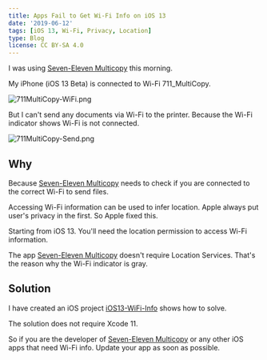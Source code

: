 ```yaml
---
title: Apps Fail to Get Wi-Fi Info on iOS 13
date: '2019-06-12'
tags: [iOS 13, Wi-Fi, Privacy, Location]
type: Blog
license: CC BY-SA 4.0
---
```


I was using [Seven-Eleven Multicopy](https://itunes.apple.com/us/app/seven-eleven-multicopy/id982091927) this morning.

My iPhone (iOS 13 Beta) is connected to Wi-Fi 711_MultiCopy.

![711MultiCopy-WiFi.png](/static/images/711MultiCopy-WiFi.png)

But I can't send any documents via Wi-Fi to the printer. Because the Wi-Fi indicator shows Wi-Fi is not connected.

![711MultiCopy-Send.png](/static/images/711MultiCopy-Send.png)

## Why

Because [Seven-Eleven Multicopy](https://itunes.apple.com/us/app/seven-eleven-multicopy/id982091927) needs to check if you are connected to the correct Wi-Fi to send files.

Accessing Wi-Fi information can be used to infer location. Apple always put user's privacy in the first. So Apple fixed this.

Starting from iOS 13. You'll need the location permission to access Wi-Fi information.

The app [Seven-Eleven Multicopy](https://itunes.apple.com/us/app/seven-eleven-multicopy/id982091927) doesn't require Location Services. That's the reason why the Wi-Fi indicator is gray.

## Solution

I have created an iOS project [iOS13-WiFi-Info](https://github.com/HackingGate/iOS13-WiFi-Info) shows how to solve.

The solution does not require Xcode 11.

So if you are the developer of [Seven-Eleven Multicopy](https://itunes.apple.com/us/app/seven-eleven-multicopy/id982091927) or any other iOS apps that need Wi-Fi info. Update your app as soon as possible.

